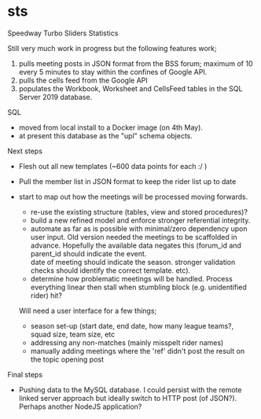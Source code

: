 # sts
Speedway Turbo Sliders Statistics

Still very much work in progress but the following features work;
1) pulls meeting posts in JSON format from the BSS forum; maximum of 10 every 5 minutes to stay within the confines of Google API.
2) pulls the cells feed from the Google API
3) populates the Workbook, Worksheet and CellsFeed tables in the SQL Server 2019 database.


SQL
- moved from local install to a Docker image (on 4th May).  
- at present this database as the "upl" schema objects.


Next steps
- Flesh out all new templates (~600 data points for each :/ )
- Pull the member list in JSON format to keep the rider list up to date
- start to map out how the meetings will be processed moving forwards.
  - re-use the existing structure (tables, view and stored procedures)?
  - build a new refined model and enforce stronger referential integrity.
  - automate as far as is possible with minimal/zero dependency upon user input.
  Old version needed the meetings to be scaffolded in advance.  Hopefully the 
  available data negates this (forum_id and parent_id should indicate the event.  
  date of meeting should indicate the season.  stronger validation checks should 
  identify the correct template.  etc).
  - determine how problematic meetings will be handled.  Process everything linear
  then stall when stumbling block (e.g. unidentified rider) hit?
  
  Will need a user interface for a few things;
  - season set-up (start date, end date, how many league teams?, squad size, team size, etc
  - addressing any non-matches (mainly misspelt rider names)
  - manually adding meetings where the 'ref' didn't post the result on the topic opening post
  
  
Final steps
- Pushing data to the MySQL database.  I could persist with the remote linked server approach
but ideally switch to HTTP post (of JSON?).  Perhaps another NodeJS application?
